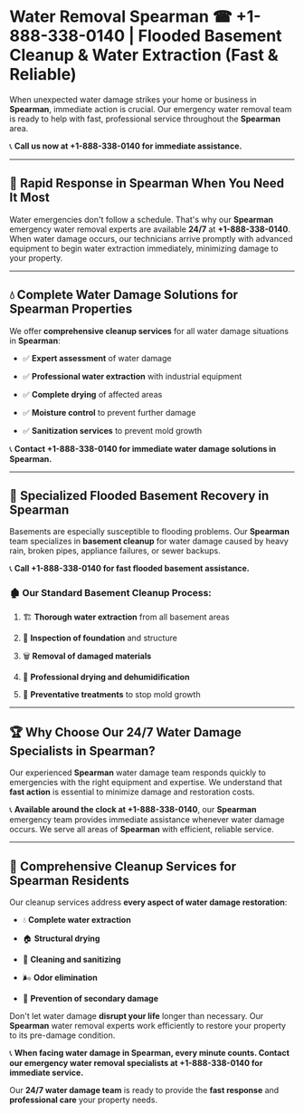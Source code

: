 # Water Removal Spearman ☎ +1-888-338-0140 | Flooded Basement Cleanup & Water Extraction (Fast & Reliable)

When unexpected water damage strikes your home or business in **Spearman**, immediate action is crucial. Our emergency water removal team is ready to help with fast, professional service throughout the **Spearman** area. 

📞 **Call us now at +1-888-338-0140 for immediate assistance.**
---
## 🚀 Rapid Response in Spearman When You Need It Most
Water emergencies don't follow a schedule. That's why our **Spearman** emergency water removal experts are available **24/7** at **+1-888-338-0140**. When water damage occurs, our technicians arrive promptly with advanced equipment to begin water extraction immediately, minimizing damage to your property.
---
## 💧 Complete Water Damage Solutions for Spearman Properties
We offer **comprehensive cleanup services** for all water damage situations in **Spearman**:
- ✅ **Expert assessment** of water damage  
- ✅ **Professional water extraction** with industrial equipment  
- ✅ **Complete drying** of affected areas  
- ✅ **Moisture control** to prevent further damage  
- ✅ **Sanitization services** to prevent mold growth  
📞 **Contact +1-888-338-0140 for immediate water damage solutions in Spearman.**
---
## 🌊 Specialized Flooded Basement Recovery in Spearman
Basements are especially susceptible to flooding problems. Our **Spearman** team specializes in **basement cleanup** for water damage caused by heavy rain, broken pipes, appliance failures, or sewer backups. 
📞 **Call +1-888-338-0140 for fast flooded basement assistance.**
### 🏚️ Our Standard Basement Cleanup Process:
1. 🏗️ **Thorough water extraction** from all basement areas  
2. 🔎 **Inspection of foundation** and structure  
3. 🗑️ **Removal of damaged materials**  
4. 💨 **Professional drying and dehumidification**  
5. 🚫 **Preventative treatments** to stop mold growth  
---
## 🏆 Why Choose Our 24/7 Water Damage Specialists in Spearman?
Our experienced **Spearman** water damage team responds quickly to emergencies with the right equipment and expertise. We understand that **fast action** is essential to minimize damage and restoration costs.
📞 **Available around the clock at +1-888-338-0140**, our **Spearman** emergency team provides immediate assistance whenever water damage occurs. We serve all areas of **Spearman** with efficient, reliable service.
---
## 🧹 Comprehensive Cleanup Services for Spearman Residents
Our cleanup services address **every aspect of water damage restoration**:
- 💧 **Complete water extraction**  
- 🏠 **Structural drying**  
- 🧼 **Cleaning and sanitizing**  
- 🌬️ **Odor elimination**  
- 🚫 **Prevention of secondary damage**  
Don't let water damage **disrupt your life** longer than necessary. Our **Spearman** water removal experts work efficiently to restore your property to its pre-damage condition.
📞 **When facing water damage in Spearman, every minute counts. Contact our emergency water removal specialists at +1-888-338-0140 for immediate service.**
Our **24/7 water damage team** is ready to provide the **fast response** and **professional care** your property needs.

